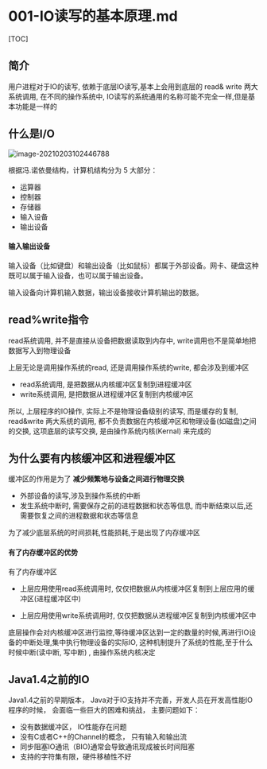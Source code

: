 # 001-IO读写的基本原理.md

[TOC]

## 简介

用户进程对于IO的读写, 依赖于底层IO读写,基本上会用到底层的 read& write 两大系统调用, 在不同的操作系统中, IO读写的系统通用的名称可能不完全一样,但是基本功能是一样的

## 什么是I/O

![image-20210203102446788](../../../assets/image-20210203102446788.png)



根据冯.诺依曼结构，计算机结构分为 5 大部分：

- 运算器
- 控制器
- 存储器
- 输入设备
- 输出设备

#### 输入输出设备

输入设备（比如键盘）和输出设备（比如鼠标）都属于外部设备。网卡、硬盘这种既可以属于输入设备，也可以属于输出设备。

输入设备向计算机输入数据，输出设备接收计算机输出的数据。

## read%write指令

read系统调用, 并不是直接从设备把数据读取到内存中, write调用也不是简单地把数据写入到物理设备

上层无论是调用操作系统的read, 还是调用操作系统的write, 都会涉及到缓冲区

- read系统调用, 是把数据从内核缓冲区复制到进程缓冲区
- write系统调用, 是把数据从进程缓冲区复制到内核缓冲区

所以, 上层程序的IO操作, 实际上不是物理设备级别的读写, 而是缓存的复制, read&write 两大系统的调用, 都不负责数据在内核缓冲区和物理设备(如磁盘)之间的交换, 这项底层的读写交换, 是由操作系统内核(Kernal) 来完成的

## 为什么要有内核缓冲区和进程缓冲区

缓冲区的作用是为了 **减少频繁地与设备之间进行物理交换**

- 外部设备的读写,涉及到操作系统的中断
- 发生系统中断时, 需要保存之前的进程数据和状态等信息, 而中断结束以后,还需要恢复之间的进程数据和状态等信息

为了减少底层系统的时间损耗,性能损耗,于是出现了内存缓冲区

#### 有了内存缓冲区的优势

有了内存缓冲区

- 上层应用使用read系统调用时, 仅仅把数据从内核缓冲区复制到上层应用的缓冲区(进程缓冲区中)

- 上层应用使用write系统调用时, 仅仅把数据从进程缓冲区复制到内核缓冲区中

底层操作会对内核缓冲区进行监控,等待缓冲区达到一定的数量的时候,再进行IO设备的中断处理,集中执行物理设备的实际IO, 这种机制提升了系统的性能,至于什么时候中断(读中断, 写中断) , 由操作系统内核决定

## Java1.4之前的IO

Java1.4之前的早期版本， Java对于IO支持并不完善，开发人员在开发高性能IO程序的时候， 会面临一些巨大的困难和挑战， 主要问题如下：

- 没有数据缓冲区， IO性能存在问题
- 没有C或者C++的Channel的概念， 只有输入和输出流
- 同步阻塞IO通讯（BIO)通常会导致通讯现成被长时间阻塞
- 支持的字符集有限，硬件移植性不好

